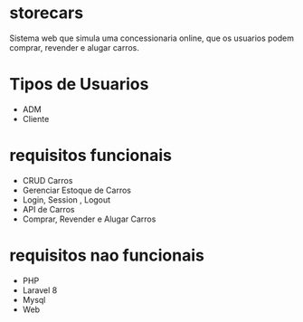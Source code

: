 # storecars
Sistema web que simula uma concessionaria online, que os usuarios podem comprar, revender e alugar carros. 
# Tipos de Usuarios
* ADM
* Cliente
# requisitos funcionais
* CRUD Carros
* Gerenciar Estoque de Carros
* Login, Session , Logout
* API de Carros
* Comprar, Revender e Alugar Carros
# requisitos nao funcionais 
* PHP
* Laravel 8
* Mysql
* Web 
